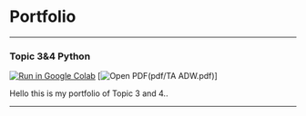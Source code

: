 # Portfolio
---

### Topic 3&4 Python

[![Run in Google Colab](https://img.shields.io/badge/Colab-Run_in_Google_Colab-blue?logo=Google&logoColor=FDBA18)](https://colab.research.google.com/drive/1_RH6WAcKVGuTZSAic4cz18jyuGfxaRBf#scrollTo=KYUBmL7oRhl9)
[![Open PDF](https://img.shields.io/badge/PDF-Open%20PDF-red)(pdf/TA ADW.pdf)]
<div style="text-align: justify">Hello this is my portfolio of Topic 3 and 4..</div>



---
